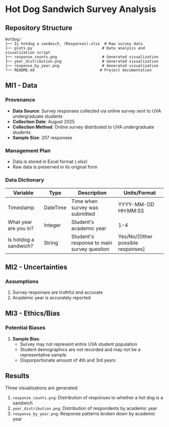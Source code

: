 # Hot Dog Sandwich Survey Analysis

## Repository Structure
```
HotDog/
├── Is hotdog a sandwich_ (Responses).xlsx  # Raw survey data
├── plots.py                               # Data analysis and visualization script
├── response_counts.png                    # Generated visualization
├── year_distribution.png                  # Generated visualization
├── response_by_year.png                   # Generated visualization
└── README.md                             # Project documentation
```

## MI1 - Data

### Provenance
- **Data Source**: Survey responses collected via online survey sent to UVA undergraduate students
- **Collection Date**: August 2025
- **Collection Method**: Online survey distributed to UVA undergraduate students
- **Sample Size**: 207 responses

### Management Plan
- Data is stored in Excel format (.xlsx)
- Raw data is preserved in its original form

### Data Dictionary

| Variable | Type | Description | Units/Format |
|----------|------|-------------|--------------|
| Timestamp | DateTime | Time when survey was submitted | YYYY-MM-DD HH:MM:SS |
| What year are you in? | Integer | Student's academic year | 1-4 |
| Is hotdog a sandwich? | String | Student's response to main survey question | Yes/No/[Other possible responses] |

## MI2 - Uncertainties

### Assumptions
1. Survey responses are truthful and accurate
2. Academic year is accurately reported

## MI3 - Ethics/Bias

### Potential Biases
1. **Sample Bias**: 
   - Survey may not represent entire UVA student population
   - Student demographics are not recorded and may not be a representative sample
   - Disporportionate amount of 4th and 3rd years

## Results

Three visualizations are generated:
1. `response_counts.png`: Distribution of responses to whether a hot dog is a sandwich
2. `year_distribution.png`: Distribution of respondents by academic year
3. `response_by_year.png`: Response patterns broken down by academic year
